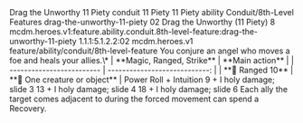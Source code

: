 <ability>
  <name>Drag the Unworthy</name>
  <cost>11 Piety</cost>
  <metadata>
    <class>conduit</class>
    <cost>11 Piety</cost>
    <cost_amount>11</cost_amount>
    <cost_resource>Piety</cost_resource>
    <feature_type>ability</feature_type>
    <file_dpath>Conduit/8th-Level Features</file_dpath>
    <item_id>drag-the-unworthy-11-piety</item_id>
    <item_index>02</item_index>
    <item_name>Drag the Unworthy (11 Piety)</item_name>
    <level>8</level>
    <scc>mcdm.heroes.v1:feature.ability.conduit.8th-level-feature:drag-the-unworthy-11-piety</scc>
    <scdc>1.1.1:5.1.2.2:02</scdc>
    <source>mcdm.heroes.v1</source>
    <type>feature/ability/conduit/8th-level-feature</type>
  </metadata>
  <effects>
    <effect type="mundane">You conjure an angel who moves a foe and heals your allies.\*
| **Magic, Ranged, Strike** |               **Main action** |
| ------------------------- | ----------------------------: |
| **📏 Ranged 10**          | **🎯 One creature or object** |</effect>
    <effect type="roll">
      <roll>Power Roll + Intuition</roll>
      <t1>9 + I holy damage; slide 3</t1>
      <t2>13 + I holy damage; slide 4</t2>
      <t3>18 + I holy damage; slide 6</t3>
    </effect>
    <effect type="mundane">Each ally the target comes adjacent to during the forced movement can spend a Recovery.</effect>
  </effects>
</ability>
